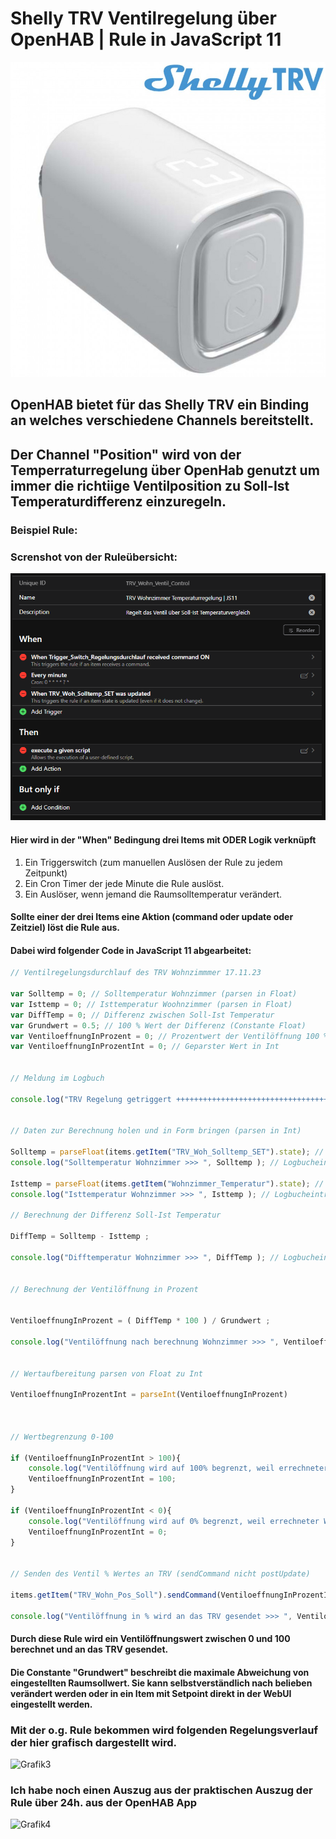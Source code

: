 # Shelly TRV Ventilregelung über OpenHAB | Rule in JavaScript 11

![Grafik1](https://github.com/xvs03/openhab-my-notes/blob/main/images/TRV_shelly/SHELLYTRV-900x900.jpg)

## OpenHAB bietet für das Shelly TRV ein Binding an welches verschiedene Channels bereitstellt.

## Der Channel "Position" wird von der Temperraturregelung über OpenHab genutzt um immer die richtiige Ventilposition zu Soll-Ist Temperaturdifferenz einzuregeln.

### Beispiel Rule:

### Screnshot von der Ruleübersicht:
![Grafik2](../Doku_md/../images/TRV_shelly/TRV_Rule_Linearregelung.png)

#### Hier wird in der "When" Bedingung drei Items mit ODER Logik verknüpft
1. Ein Triggerswitch (zum manuellen Auslösen der Rule zu jedem Zeitpunkt)
2. Ein Cron Timer der jede Minute die Rule auslöst.
3. Ein Auslöser, wenn jemand die Raumsolltemperatur verändert.

#### Sollte einer der drei Items eine Aktion (command oder update oder Zeitziel) löst die Rule aus.
#### Dabei wird folgender Code in JavaScript 11 abgearbeitet:

```JavaScript
// Ventilregelungsdurchlauf des TRV Wohnzimmmer 17.11.23

var Solltemp = 0; // Solltemperatur Wohnzimmer (parsen in Float)
var Isttemp = 0; // Isttemperatur Woohnzimmer (parsen in Float)
var DiffTemp = 0; // Differenz zwischen Soll-Ist Temperatur
var Grundwert = 0.5; // 100 % Wert der Differenz (Constante Float)
var VentiloeffnungInProzent = 0; // Prozentwert der Ventilöffnung 100 % = heizen ; 0 % = Heizung aus in Float
var VentiloeffnungInProzentInt = 0; // Geparster Wert in Int


// Meldung im Logbuch

console.log("TRV Regelung getriggert ++++++++++++++++++++++++++++++++++++++++++++++++++++++++++++++");


// Daten zur Berechnung holen und in Form bringen (parsen in Int)

Solltemp = parseFloat(items.getItem("TRV_Woh_Solltemp_SET").state); // Solltemperatur Wohnzimmer holen
console.log("Solltemperatur Wohnzimmer >>> ", Solltemp ); // Logbucheintrag

Isttemp = parseFloat(items.getItem("Wohnzimmer_Temperatur").state); // Solltemperatur Wohnzimmer holen
console.log("Isttemperatur Wohnzimmer >>> ", Isttemp ); // Logbucheintrag

// Berechnung der Differenz Soll-Ist Temperatur

DiffTemp = Solltemp - Isttemp ;

console.log("Difftemperatur Wohnzimmer >>> ", DiffTemp ); // Logbucheintrag


// Berechnung der Ventilöffnung in Prozent


VentiloeffnungInProzent = ( DiffTemp * 100 ) / Grundwert ;

console.log("Ventilöffnung nach berechnung Wohnzimmer >>> ", VentiloeffnungInProzent ); // Logbucheintrag


// Wertaufbereitung parsen von Float zu Int

VentiloeffnungInProzentInt = parseInt(VentiloeffnungInProzent)



// Wertbegrenzung 0-100

if (VentiloeffnungInProzentInt > 100){
    console.log("Ventilöffnung wird auf 100% begrenzt, weil errechneter Wert größer 100 nämlich >>> ", VentiloeffnungInProzentInt); // Logbucheintrag
    VentiloeffnungInProzentInt = 100;
}

if (VentiloeffnungInProzentInt < 0){
    console.log("Ventilöffnung wird auf 0% begrenzt, weil errechneter Wert kleiner 0 nämlich >>> ", VentiloeffnungInProzentInt); // Logbucheintrag
    VentiloeffnungInProzentInt = 0;
}


// Senden des Ventil % Wertes an TRV (sendCommand nicht postUpdate)

items.getItem("TRV_Wohn_Pos_Soll").sendCommand(VentiloeffnungInProzentInt); // Poste die neue Ventilöffnungsvariable

console.log("Ventilöffnung in % wird an das TRV gesendet >>> ", VentiloeffnungInProzentInt ); // Logbucheintrag

``` 
#### Durch diese Rule wird ein Ventilöffnungswert zwischen 0 und 100 berechnet und an das TRV gesendet.
#### Die Constante "Grundwert" beschreibt die maximale Abweichung von eingestellten Raumsollwert. Sie kann selbstverständlich nach belieben verändert werden oder in ein Item mit Setpoint direkt in der WebUI eingestellt werden.

### Mit der o.g. Rule bekommen wird folgenden Regelungsverlauf der hier grafisch dargestellt wird.


![Grafik3](../Doku_md/../bilder/TRV_shelly/TRV_Grafik_Linearregelung_Ventil.png)

### Ich habe noch einen Auszug aus der praktischen Auszug der Rule über 24h. aus der OpenHAB App

![Grafik4](../Doku_md/../bilder/TRV_shelly/ScreenshotRuleTRV.png)